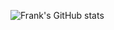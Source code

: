 ![Frank's GitHub stats](https://github-readme-stats.vercel.app/api?username=kugelblitz2&show_icons=true&theme=tokyonight)
